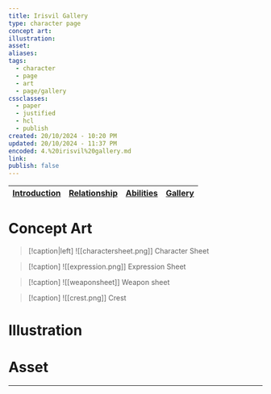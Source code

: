 ```yaml
---
title: Irisvil Gallery
type: character page
concept art: 
illustration: 
asset: 
aliases: 
tags:
  - character
  - page
  - art
  - page/gallery
cssclasses:
  - paper
  - justified
  - hcl
  - publish
created: 20/10/2024 - 10:20 PM
updated: 20/10/2024 - 11:37 PM
encoded: 4.%20irisvil%20gallery.md
link: 
publish: false
---
```


| [Introduction](1.%20Irisvil%20Amos.md) | [Relationship](2.%20Irisvil%20Relationship.md) | [Abilities](3.%20Irisvil%20Abilities.md) | [Gallery](4.%20Irisvil%20Gallery.md)|
| --- | --- |---|---|

# Concept Art

> [!caption|left]
> ![[charactersheet.png]]
> Character Sheet

> [!caption]
> ![[expression.png]]
> Expression Sheet

> [!caption]
> ![[weaponsheet]]
> Weapon sheet

> [!caption]
> ![[crest.png]]
> Crest 

# Illustration

# Asset



---